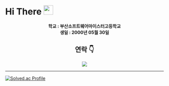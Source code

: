 

# Hi There <img src="https://user-images.githubusercontent.com/42378118/110234147-e3259600-7f4e-11eb-95be-0c4047144dea.gif" width="30"><br>

<div align="center" width="50">
  
<p><strong> 학교 : 부산소프트웨어마이스터고등학교 <br> 생일 : 2000년 05월 30일 </strong>

<h2> 연락 👇 </h2>
<a href="https://instagram.com/xx._un8" target="_blank"><img src="https://img.shields.io/badge/instagram-E4405F.svg?style=for-the-badge&logo=instagram&logoColor=white"/></a>

</div>

<hr>

[![Solved.ac Profile](http://mazassumnida.wtf/api/v2/generate_badge?boj=beorrol)](https://solved.ac/beorrol/)
